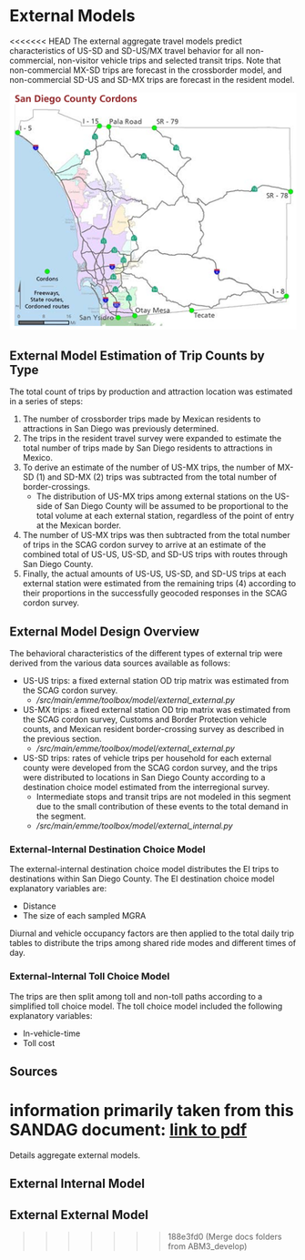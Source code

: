 # External Models
<<<<<<< HEAD
The external aggregate travel models predict characteristics of US-SD and SD-US/MX travel behavior for all non-commercial, non-visitor vehicle trips and selected transit trips. Note that non-commercial MX-SD trips are forecast in the crossborder model, and non-commercial SD-US and SD-MX trips are forecast in the resident model.

![](../../images/design/external_external_county_cordons.png)

## External Model Estimation of Trip Counts by Type
The total count of trips by production and attraction location was estimated in a series of steps:

1. The number of crossborder trips made by Mexican residents to attractions in San Diego was previously determined.
2. The trips in the resident travel survey were expanded to estimate the total number of trips made by San Diego residents to attractions in Mexico.
3. To derive an estimate of the number of US-MX trips, the number of MX-SD (1) and SD-MX (2) trips was subtracted from the total number of border-crossings.
    * The distribution of US-MX trips among external stations on the US-side of San Diego County will be assumed to be proportional to the total volume at each external station, regardless of the point of entry at the Mexican border.
4. The number of US-MX trips was then subtracted from the total number of trips in the SCAG cordon survey to arrive at an estimate of the combined total of US-US, US-SD, and SD-US trips with routes through San Diego County.
5. Finally, the actual amounts of US-US, US-SD, and SD-US trips at each external station were estimated from the remaining trips (4) according to their proportions in the successfully geocoded responses in the SCAG cordon survey.

## External Model Design Overview
The behavioral characteristics of the different types of external trip were derived from the various data sources available as follows:

* US-US trips: a fixed external station OD trip matrix was estimated from the SCAG cordon survey.
    * */src/main/emme/toolbox/model/external_external.py*
* US-MX trips: a fixed external station OD trip matrix was estimated from the SCAG cordon survey, Customs and Border Protection vehicle counts, and Mexican resident border-crossing survey as described in the previous section.
    * */src/main/emme/toolbox/model/external_external.py*
* US-SD trips: rates of vehicle trips per household for each external county were developed from the SCAG cordon survey, and the trips were distributed to locations in San Diego County according to a destination choice model estimated from the interregional survey.
    * Intermediate stops and transit trips are not modeled in this segment due to the small contribution of these events to the total demand in the segment.
    * */src/main/emme/toolbox/model/external_internal.py*

### External-Internal Destination Choice Model
The external-internal destination choice model distributes the EI trips to destinations within San Diego County. The EI destination choice model explanatory variables are:

* Distance
* The size of each sampled MGRA

Diurnal and vehicle occupancy factors are then applied to the total daily trip tables to distribute the trips among shared ride modes and different times of day.

### External-Internal Toll Choice Model
The trips are then split among toll and non-toll paths according to a simplified toll choice model. The toll choice model included the following explanatory variables:

* In-vehicle-time
* Toll cost

## Sources
information primarily taken from this SANDAG document: [link to pdf](https://www.sandag.org/-/media/SANDAG/Documents/PDF/data-and-research/applied-research-and-performance-monitoring/surveys/appendix-t-SANDAG-travel-demand-model-documentation.pdf)
=======

Details aggregate external models.

## External Internal Model

## External External Model
>>>>>>> 188e3fd0 (Merge docs folders from ABM3_develop)
